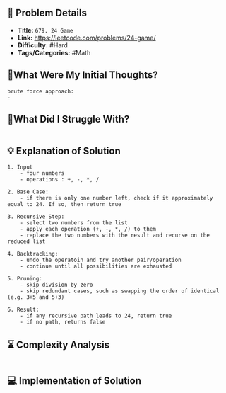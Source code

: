 ## 📝 Problem Details

- **Title:** `679. 24 Game`
- **Link:** https://leetcode.com/problems/24-game/
- **Difficulty:** #Hard 
- **Tags/Categories:** #Math 

## 💭What Were My Initial Thoughts?

```
brute force approach:
- 
```

## 🤔What Did I Struggle With?

```

```

## 💡 Explanation of Solution

```
1. Input
	- four numbers
	- operations : +, -, *, /

2. Base Case:
	- if there is only one number left, check if it approximately equal to 24. If so, then return true

3. Recursive Step:
	- select two numbers from the list
	- apply each operation (+, -, *, /) to them
	- replace the two numbers with the result and recurse on the reduced list

4. Backtracking:
	- undo the operatoin and try another pair/operation
	- continue until all possibilities are exhausted 

5. Pruning:
	- skip division by zero
	- skip redundant cases, such as swapping the order of identical (e.g. 3+5 and 5+3)

6. Result:
	- if any recursive path leads to 24, return true
	- if no path, returns false
```

## ⌛ Complexity Analysis

```

```

## 💻 Implementation of Solution

```cpp

```